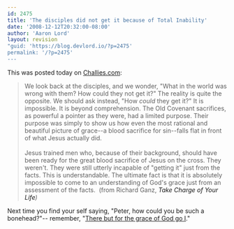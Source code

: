 ```yaml
---
id: 2475
title: 'The disciples did not get it because of Total Inability'
date: '2008-12-12T20:32:00-08:00'
author: 'Aaron Lord'
layout: revision
"guid: 'https://blog.devlord.io/?p=2475'
permalink: '/?p=2475'
---
```


This was posted today on <a href="http://www.challies.com/archives/articles/awakening-to-grace.php">Challies.com</a>:<br /><blockquote>We look back at the disciples, and we wonder, "What in the world was wrong with them? How could they not get it?" The reality is quite the opposite. We should ask instead, "How <span class="Apple-style-span" style="font-style:italic;">could</span> they get it?" It is impossible. It is beyond comprehension. The Old Covenant sacrifices, as powerful a pointer as they were, had a limited purpose. Their purpose was simply to show us how even the most rational and beautiful picture of grace--a blood sacrifice for sin--falls flat in front of what Jesus actually did.<br /><br />Jesus trained men who, because of their background, should have been ready for the great blood sacrifice of Jesus on the cross. They weren't. They were still utterly incapable of "getting it" just from the facts. This is understandable. The ultimate fact is that it is absolutely impossible to come to an understanding of God's grace just from an assessment of the facts.  (from Richard Ganz, <span class="Apple-style-span" style="font-style:italic;"><a>Take Charge of Your Life</a>)</span></blockquote>Next time you find your self saying, "Peter, how could you be such a bonehead?"-- remember, "<a href="http://www.graceandtruth.org.uk/Articles/john_bradfordpf.htm">There but for the grace of God go I</a>."<div class="blogger-post-footer"></div>